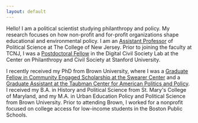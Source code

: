 ```yaml
---
layout: default
---
```


Hello! I am a political scientist studying philanthropy and policy. My research focuses on how non-profit and for-profit organizations shape educational and environmental policy. I am an [Assistant Professor](https://polisci.tcnj.edu/faculty_staff/cadence-willse/) of Political Science at The College of New Jersey. Prior to joining the faculty at TCNJ, I was a [Postdoctoral Fellow](https://pacscenter.stanford.edu/person/cadence-willse/) in the Digital Civil Society Lab at the Center on Philanthropy and Civil Society at Stanford University.

I recently received my PhD from Brown University, where I was a [Graduate Fellow in Community Engaged Scholarship at the Swearer Center](https://www.brown.edu/academics/college/swearer/people/graduate-fellows-assistants/cadence-willse) and a [Graduate Assistant at the Taubman Center for American Politics and Policy](https://watson.brown.edu/taubman/people/cadence-willse). I received my B.A. in History and Political Science from St. Mary's College of Maryland, and my M.A. in Urban Education Policy and Political Science from Brown University.  Prior to attending Brown, I worked for a nonprofit focused on college access for low-income students in the Boston Public Schools. 
